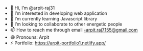 - 👋 Hi, I’m @arpit-raj31
- 👀 I’m interested in developing web application 
- 🌱 I’m currently learning Javascript library 
- 💞️ I’m looking to collaborate to other energetic people 
- 📫 How to reach me through email -arpit.raj7155@gmail.com
- 😄 Pronouns: Arpit
- ⚡ Portfolio: https://arpit-portfolio1.netlify.app/

<!---
arpit-raj31/arpit-raj31 is a ✨ special ✨ repository because its `README.md` (this file) appears on your GitHub profile.
You can click the Preview link to take a look at your changes.
--->
